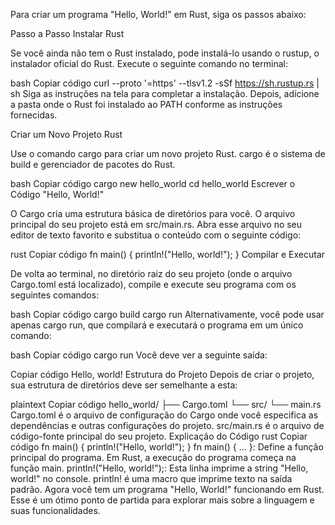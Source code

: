 
Para criar um programa "Hello, World!" em Rust, siga os passos abaixo:

Passo a Passo
Instalar Rust

Se você ainda não tem o Rust instalado, pode instalá-lo usando o rustup, o instalador oficial do Rust. Execute o seguinte comando no terminal:

bash
Copiar código
curl --proto '=https' --tlsv1.2 -sSf https://sh.rustup.rs | sh
Siga as instruções na tela para completar a instalação. Depois, adicione a pasta onde o Rust foi instalado ao PATH conforme as instruções fornecidas.

Criar um Novo Projeto Rust

Use o comando cargo para criar um novo projeto Rust. cargo é o sistema de build e gerenciador de pacotes do Rust.

bash
Copiar código
cargo new hello_world
cd hello_world
Escrever o Código "Hello, World!"

O Cargo cria uma estrutura básica de diretórios para você. O arquivo principal do seu projeto está em src/main.rs. Abra esse arquivo no seu editor de texto favorito e substitua o conteúdo com o seguinte código:

rust
Copiar código
fn main() {
    println!("Hello, world!");
}
Compilar e Executar

De volta ao terminal, no diretório raiz do seu projeto (onde o arquivo Cargo.toml está localizado), compile e execute seu programa com os seguintes comandos:

bash
Copiar código
cargo build
cargo run
Alternativamente, você pode usar apenas cargo run, que compilará e executará o programa em um único comando:

bash
Copiar código
cargo run
Você deve ver a seguinte saída:

Copiar código
Hello, world!
Estrutura do Projeto
Depois de criar o projeto, sua estrutura de diretórios deve ser semelhante a esta:

plaintext
Copiar código
hello_world/
├── Cargo.toml
└── src/
    └── main.rs
Cargo.toml é o arquivo de configuração do Cargo onde você especifica as dependências e outras configurações do projeto.
src/main.rs é o arquivo de código-fonte principal do seu projeto.
Explicação do Código
rust
Copiar código
fn main() {
    println!("Hello, world!");
}
fn main() { ... }: Define a função principal do programa. Em Rust, a execução do programa começa na função main.
println!("Hello, world!");: Esta linha imprime a string "Hello, world!" no console. println! é uma macro que imprime texto na saída padrão.
Agora você tem um programa "Hello, World!" funcionando em Rust. Esse é um ótimo ponto de partida para explorar mais sobre a linguagem e suas funcionalidades.
